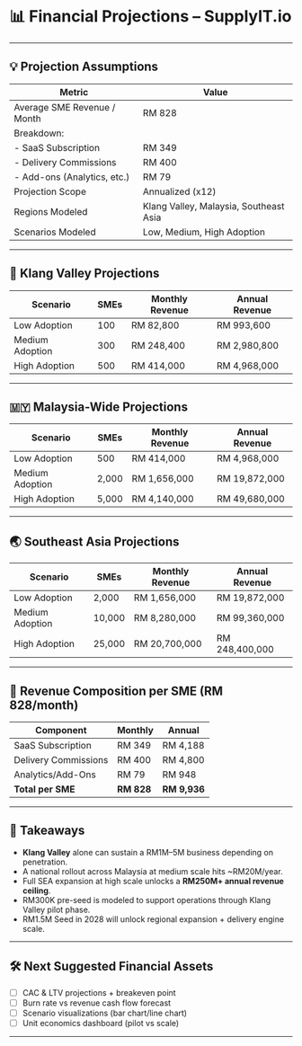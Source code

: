 # 📊 Financial Projections – SupplyIT.io

---

## 💡 Projection Assumptions

| Metric                         | Value               |
|-------------------------------|---------------------|
| Average SME Revenue / Month   | RM 828              |
| Breakdown:                    |                     |
| - SaaS Subscription           | RM 349              |
| - Delivery Commissions        | RM 400              |
| - Add-ons (Analytics, etc.)   | RM 79               |
| Projection Scope              | Annualized (x12)    |
| Regions Modeled               | Klang Valley, Malaysia, Southeast Asia |
| Scenarios Modeled             | Low, Medium, High Adoption |

---

## 📍 Klang Valley Projections

| Scenario           | SMEs | Monthly Revenue | Annual Revenue |
|--------------------|------|------------------|----------------|
| Low Adoption       | 100  | RM 82,800        | RM 993,600     |
| Medium Adoption    | 300  | RM 248,400       | RM 2,980,800   |
| High Adoption      | 500  | RM 414,000       | RM 4,968,000   |

---

## 🇲🇾 Malaysia-Wide Projections

| Scenario           | SMEs | Monthly Revenue | Annual Revenue |
|--------------------|------|------------------|----------------|
| Low Adoption       | 500  | RM 414,000       | RM 4,968,000   |
| Medium Adoption    | 2,000| RM 1,656,000     | RM 19,872,000  |
| High Adoption      | 5,000| RM 4,140,000     | RM 49,680,000  |

---

## 🌏 Southeast Asia Projections

| Scenario           | SMEs   | Monthly Revenue | Annual Revenue |
|--------------------|--------|------------------|----------------|
| Low Adoption       | 2,000  | RM 1,656,000     | RM 19,872,000  |
| Medium Adoption    | 10,000 | RM 8,280,000     | RM 99,360,000  |
| High Adoption      | 25,000 | RM 20,700,000    | RM 248,400,000 |

---

## 🧮 Revenue Composition per SME (RM 828/month)

| Component                | Monthly | Annual   |
|--------------------------|---------|----------|
| SaaS Subscription        | RM 349  | RM 4,188 |
| Delivery Commissions     | RM 400  | RM 4,800 |
| Analytics/Add-Ons        | RM 79   | RM 948   |
| **Total per SME**        | **RM 828** | **RM 9,936** |

---

## 📌 Takeaways

- **Klang Valley** alone can sustain a RM1M–5M business depending on penetration.
- A national rollout across Malaysia at medium scale hits ~RM20M/year.
- Full SEA expansion at high scale unlocks a **RM250M+ annual revenue ceiling**.
- RM300K pre-seed is modeled to support operations through Klang Valley pilot phase.
- RM1.5M Seed in 2028 will unlock regional expansion + delivery engine scale.

---

## 🛠 Next Suggested Financial Assets

- [ ] CAC & LTV projections + breakeven point
- [ ] Burn rate vs revenue cash flow forecast
- [ ] Scenario visualizations (bar chart/line chart)
- [ ] Unit economics dashboard (pilot vs scale)    

---
